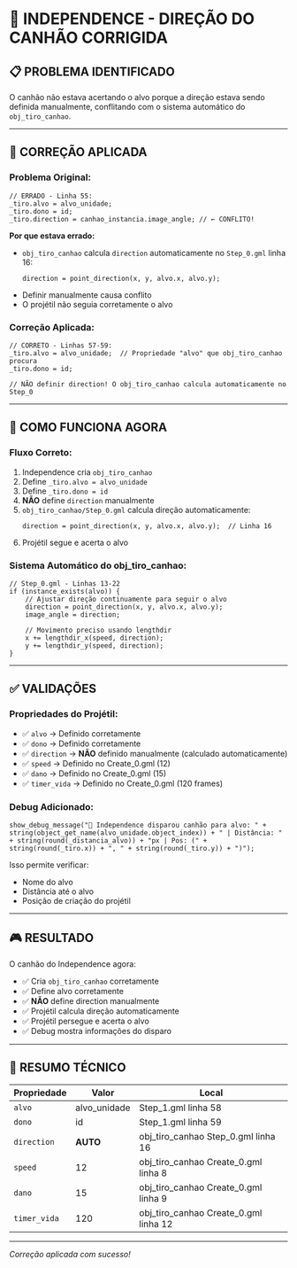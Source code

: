 # 🔧 INDEPENDENCE - DIREÇÃO DO CANHÃO CORRIGIDA

## 📋 **PROBLEMA IDENTIFICADO**

O canhão não estava acertando o alvo porque a direção estava sendo definida manualmente, conflitando com o sistema automático do `obj_tiro_canhao`.

---

## 🔧 **CORREÇÃO APLICADA**

### **Problema Original:**
```gml
// ERRADO - Linha 55:
_tiro.alvo = alvo_unidade;
_tiro.dono = id;
_tiro.direction = canhao_instancia.image_angle; // ← CONFLITO!
```

**Por que estava errado:**
- `obj_tiro_canhao` calcula `direction` automaticamente no `Step_0.gml` linha 16:
  ```gml
  direction = point_direction(x, y, alvo.x, alvo.y);
  ```
- Definir manualmente causa conflito
- O projétil não seguia corretamente o alvo

### **Correção Aplicada:**
```gml
// CORRETO - Linhas 57-59:
_tiro.alvo = alvo_unidade;  // Propriedade "alvo" que obj_tiro_canhao procura
_tiro.dono = id;

// NÃO definir direction! O obj_tiro_canhao calcula automaticamente no Step_0
```

---

## 🎯 **COMO FUNCIONA AGORA**

### **Fluxo Correto:**
1. Independence cria `obj_tiro_canhao`
2. Define `_tiro.alvo = alvo_unidade`
3. Define `_tiro.dono = id`
4. **NÃO** define `direction` manualmente
5. `obj_tiro_canhao/Step_0.gml` calcula direção automaticamente:
   ```gml
   direction = point_direction(x, y, alvo.x, alvo.y);  // Linha 16
   ```
6. Projétil segue e acerta o alvo

### **Sistema Automático do obj_tiro_canhao:**
```gml
// Step_0.gml - Linhas 13-22
if (instance_exists(alvo)) {
    // Ajustar direção continuamente para seguir o alvo
    direction = point_direction(x, y, alvo.x, alvo.y);
    image_angle = direction;
    
    // Movimento preciso usando lengthdir
    x += lengthdir_x(speed, direction);
    y += lengthdir_y(speed, direction);
}
```

---

## ✅ **VALIDAÇÕES**

### **Propriedades do Projétil:**
- ✅ `alvo` → Definido corretamente
- ✅ `dono` → Definido corretamente
- ✅ `direction` → **NÃO** definido manualmente (calculado automaticamente)
- ✅ `speed` → Definido no Create_0.gml (12)
- ✅ `dano` → Definido no Create_0.gml (15)
- ✅ `timer_vida` → Definido no Create_0.gml (120 frames)

### **Debug Adicionado:**
```gml
show_debug_message("🔫 Independence disparou canhão para alvo: " + string(object_get_name(alvo_unidade.object_index)) + " | Distância: " + string(round(_distancia_alvo)) + "px | Pos: (" + string(round(_tiro.x)) + ", " + string(round(_tiro.y)) + ")");
```

Isso permite verificar:
- Nome do alvo
- Distância até o alvo
- Posição de criação do projétil

---

## 🎮 **RESULTADO**

O canhão do Independence agora:
- ✅ Cria `obj_tiro_canhao` corretamente
- ✅ Define alvo corretamente
- ✅ **NÃO** define direction manualmente
- ✅ Projétil calcula direção automaticamente
- ✅ Projétil persegue e acerta o alvo
- ✅ Debug mostra informações do disparo

---

## 📝 **RESUMO TÉCNICO**

| Propriedade | Valor | Local |
|------------|-------|-------|
| `alvo` | alvo_unidade | Step_1.gml linha 58 |
| `dono` | id | Step_1.gml linha 59 |
| `direction` | **AUTO** | obj_tiro_canhao Step_0.gml linha 16 |
| `speed` | 12 | obj_tiro_canhao Create_0.gml linha 8 |
| `dano` | 15 | obj_tiro_canhao Create_0.gml linha 9 |
| `timer_vida` | 120 | obj_tiro_canhao Create_0.gml linha 12 |

---

*Correção aplicada com sucesso!*

